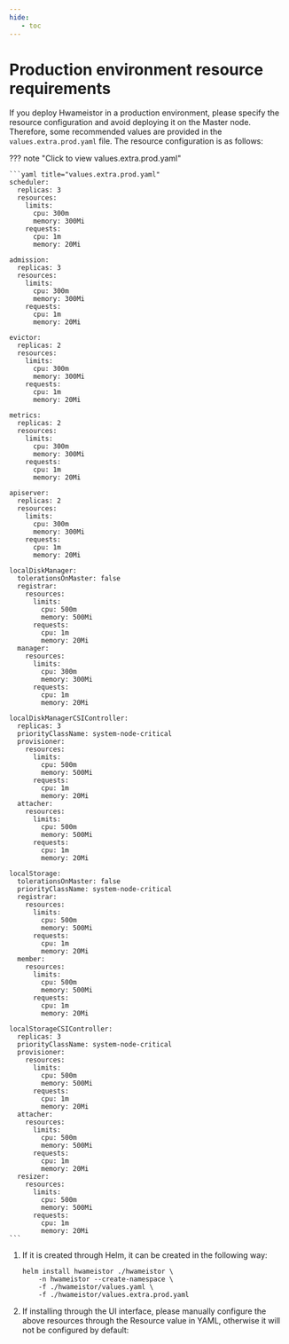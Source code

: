 ```yaml
---
hide:
   - toc
---
```


# Production environment resource requirements

If you deploy Hwameistor in a production environment, please specify the resource configuration and avoid deploying it on the Master node. Therefore, some recommended values are provided in the `values.extra.prod.yaml` file. The resource configuration is as follows:

??? note "Click to view values.extra.prod.yaml"

    ```yaml title="values.extra.prod.yaml"
    scheduler:
      replicas: 3
      resources:
        limits:
          cpu: 300m
          memory: 300Mi
        requests:
          cpu: 1m
          memory: 20Mi
    
    admission:
      replicas: 3
      resources:
        limits:
          cpu: 300m
          memory: 300Mi
        requests:
          cpu: 1m
          memory: 20Mi
    
    evictor:
      replicas: 2
      resources:
        limits:
          cpu: 300m
          memory: 300Mi
        requests:
          cpu: 1m
          memory: 20Mi
    
    metrics:
      replicas: 2
      resources:
        limits:
          cpu: 300m
          memory: 300Mi
        requests:
          cpu: 1m
          memory: 20Mi
    
    apiserver:
      replicas: 2
      resources:
        limits:
          cpu: 300m
          memory: 300Mi
        requests:
          cpu: 1m
          memory: 20Mi
    
    localDiskManager:
      tolerationsOnMaster: false
      registrar:
        resources:
          limits:
            cpu: 500m
            memory: 500Mi
          requests:
            cpu: 1m
            memory: 20Mi
      manager:
        resources:
          limits:
            cpu: 300m
            memory: 300Mi
          requests:
            cpu: 1m
            memory: 20Mi
    
    localDiskManagerCSIController:
      replicas: 3
      priorityClassName: system-node-critical
      provisioner:
        resources:
          limits:
            cpu: 500m
            memory: 500Mi
          requests:
            cpu: 1m
            memory: 20Mi
      attacher:
        resources:
          limits:
            cpu: 500m
            memory: 500Mi
          requests:
            cpu: 1m
            memory: 20Mi
    
    localStorage:
      tolerationsOnMaster: false
      priorityClassName: system-node-critical
      registrar:
        resources:
          limits:
            cpu: 500m
            memory: 500Mi
          requests:
            cpu: 1m
            memory: 20Mi
      member:
        resources:
          limits:
            cpu: 500m
            memory: 500Mi
          requests:
            cpu: 1m
            memory: 20Mi
    
    localStorageCSIController:
      replicas: 3
      priorityClassName: system-node-critical
      provisioner:
        resources:
          limits:
            cpu: 500m
            memory: 500Mi
          requests:
            cpu: 1m
            memory: 20Mi
      attacher:
        resources:
          limits:
            cpu: 500m
            memory: 500Mi
          requests:
            cpu: 1m
            memory: 20Mi
      resizer:
        resources:
          limits:
            cpu: 500m
            memory: 500Mi
          requests:
            cpu: 1m
            memory: 20Mi
    ```

1. If it is created through Helm, it can be created in the following way:

    ```console
    helm install hwameistor ./hwameistor \
        -n hwameistor --create-namespace \
        -f ./hwameistor/values.yaml \
        -f ./hwameistor/values.extra.prod.yaml
    ```

2. If installing through the UI interface, please manually configure the above resources
   through the Resource value in YAML, otherwise it will not be configured by default:

